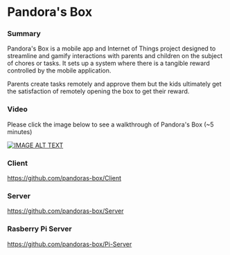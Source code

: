 # Pandora's Box

### Summary
Pandora's Box is a mobile app and Internet of Things project designed to streamline and gamify interactions with parents and children on the subject of chores or tasks. It sets up a system where there  is a tangible reward controlled by the mobile application. 

Parents create tasks remotely and approve them but the kids ultimately get the satisfaction of remotely opening the box to get their reward. 

### Video
Please click the image below to see a walkthrough of Pandora's Box (~5 minutes)

[![IMAGE ALT TEXT](http://img.youtube.com/vi/CjYwbJ3SKOQ/0.jpg)](http://www.youtube.com/watch?v=CjYwbJ3SKOQ "Video Title")

### Client
https://github.com/pandoras-box/Client

### Server
https://github.com/pandoras-box/Server

### Rasberry Pi Server
https://github.com/pandoras-box/Pi-Server

